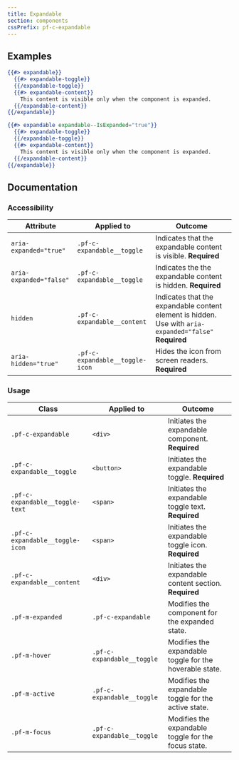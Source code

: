 ```yaml
---
title: Expandable
section: components
cssPrefix: pf-c-expandable
---
```


## Examples
```hbs title=Hidden
{{#> expandable}}
  {{#> expandable-toggle}}
  {{/expandable-toggle}}
  {{#> expandable-content}}
    This content is visible only when the component is expanded.
  {{/expandable-content}}
{{/expandable}}
```

```hbs title=Expanded
{{#> expandable expandable--IsExpanded="true"}}
  {{#> expandable-toggle}}
  {{/expandable-toggle}}
  {{#> expandable-content}}
    This content is visible only when the component is expanded.
  {{/expandable-content}}
{{/expandable}}
```

## Documentation
### Accessibility
| Attribute | Applied to | Outcome |
| -- | -- | -- |
| `aria-expanded="true"` | `.pf-c-expandable__toggle` | Indicates that the expandable content is visible. **Required** |
| `aria-expanded="false"` | `.pf-c-expandable__toggle` | Indicates the the expandable content is hidden. **Required** |
| `hidden` | `.pf-c-expandable__content` | Indicates that the expandable content element is hidden. Use with `aria-expanded="false"` **Required** |
| `aria-hidden="true"` | `.pf-c-expandable__toggle-icon` | Hides the icon from screen readers. **Required** |

### Usage
| Class | Applied to | Outcome |
| -- | -- | -- |
| `.pf-c-expandable` | `<div>` | Initiates the expandable component. **Required** |
| `.pf-c-expandable__toggle` | `<button>` | Initiates the expandable toggle. **Required** |
| `.pf-c-expandable__toggle-text` | `<span>` | Initiates the expandable toggle text. **Required** |
| `.pf-c-expandable__toggle-icon` | `<span>` | Initiates the expandable toggle icon. **Required** |
| `.pf-c-expandable__content` | `<div>` | Initiates the expandable content section. **Required** |
| `.pf-m-expanded` | `.pf-c-expandable` | Modifies the component for the expanded state. |
| `.pf-m-hover` | `.pf-c-expandable__toggle` | Modifies the expandable toggle for the hoverable state. |
| `.pf-m-active` | `.pf-c-expandable__toggle` | Modifies the expandable toggle for the active state. |
| `.pf-m-focus` | `.pf-c-expandable__toggle` | Modifies the expandable toggle for the focus state. |

